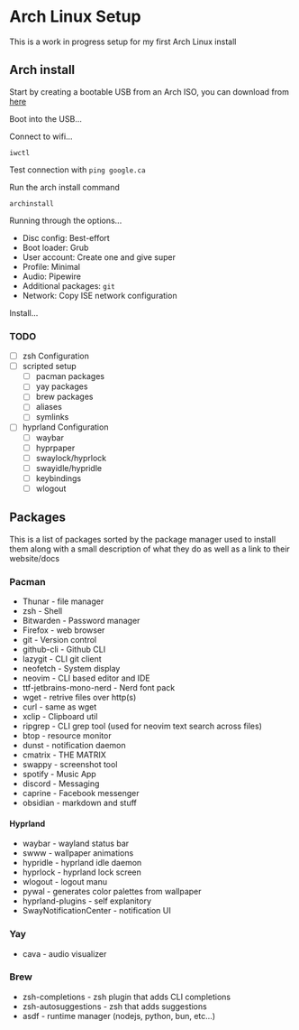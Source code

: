 # Arch Linux Setup

This is a work in progress setup for my first Arch Linux install

## Arch install

Start by creating a bootable USB from an Arch ISO, you can download from [here](https://archlinux.org/download/)

Boot into the USB...

Connect to wifi...

```
iwctl
```
Test connection with `ping google.ca`

Run the arch install command

```shell
archinstall
```
Running through the options...

- Disc config: Best-effort
- Boot loader: Grub
- User account: Create one and give super
- Profile: Minimal
- Audio: Pipewire
- Additional packages: `git`
- Network: Copy ISE network configuration

Install...

### TODO

- [ ] zsh Configuration
- [ ] scripted setup
    - [ ] pacman packages
    - [ ] yay packages
    - [ ] brew packages
    - [ ] aliases
    - [ ] symlinks
- [ ] hyprland Configuration
    - [ ] waybar
    - [ ] hyprpaper
    - [ ] swaylock/hyprlock
    - [ ] swayidle/hypridle
    - [ ] keybindings
    - [ ] wlogout

## Packages

This is a list of packages sorted by the package manager used to install them along with a small description of what they do as well as a link to their website/docs

### Pacman

- Thunar - file manager
- zsh - Shell
- Bitwarden - Password manager
- Firefox - web browser
- git - Version control
- github-cli - Github CLI
- lazygit - CLI git client
- neofetch - System display
- neovim - CLI based editor and IDE
- ttf-jetbrains-mono-nerd - Nerd font pack
- wget - retrive files over http(s)
- curl - same as wget
- xclip - Clipboard util
- ripgrep - CLI grep tool (used for neovim text search across files)
- btop - resource monitor
- dunst - notification daemon
- cmatrix - THE MATRIX
- swappy - screenshot tool
- spotify - Music App
- discord - Messaging
- caprine - Facebook messenger
- obsidian - markdown and stuff

#### Hyprland

- waybar - wayland status bar
- swww - wallpaper animations
- hypridle - hyprland idle daemon
- hyprlock - hyprland lock screen
- wlogout - logout manu
- pywal - generates color palettes from wallpaper
- hyprland-plugins - self explanitory
- SwayNotificationCenter - notification UI

### Yay

- cava - audio visualizer

### Brew

- zsh-completions - zsh plugin that adds CLI completions
- zsh-autosuggestions - zsh that adds suggestions
- asdf - runtime manager (nodejs, python, bun, etc...)


